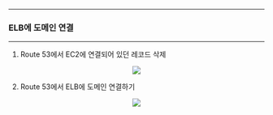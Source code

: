 -----
### ELB에 도메인 연결
-----
1. Route 53에서 EC2에 연결되어 있던 레코드 삭제
<div align="center">
<img src="https://github.com/user-attachments/assets/ad0a546c-438d-47a0-adb4-2309133d4477">
</div>

2. Route 53에서 ELB에 도메인 연결하기
<div align="center">
<img src="https://github.com/user-attachments/assets/233ed20c-e42e-40be-8d7a-186efa13dae1">
</div>

